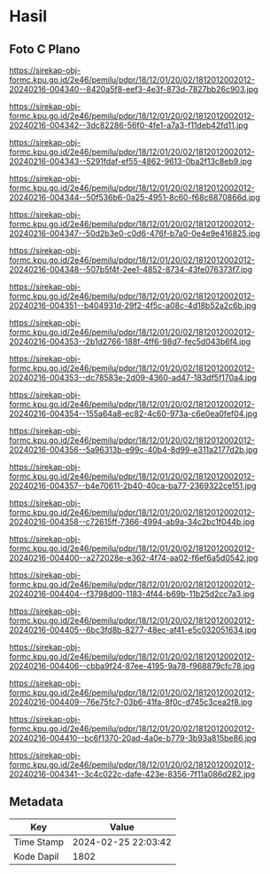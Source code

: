 # Hasil

## Foto C Plano

https://sirekap-obj-formc.kpu.go.id/2e46/pemilu/pdpr/18/12/01/20/02/1812012002012-20240216-004340--8420a5f8-eef3-4e3f-873d-7827bb26c903.jpg

https://sirekap-obj-formc.kpu.go.id/2e46/pemilu/pdpr/18/12/01/20/02/1812012002012-20240216-004342--3dc82286-56f0-4fe1-a7a3-f11deb42fd11.jpg

https://sirekap-obj-formc.kpu.go.id/2e46/pemilu/pdpr/18/12/01/20/02/1812012002012-20240216-004343--5291fdaf-ef55-4862-9613-0ba2f13c8eb9.jpg

https://sirekap-obj-formc.kpu.go.id/2e46/pemilu/pdpr/18/12/01/20/02/1812012002012-20240216-004344--50f536b6-0a25-4951-8c60-f68c6870866d.jpg

https://sirekap-obj-formc.kpu.go.id/2e46/pemilu/pdpr/18/12/01/20/02/1812012002012-20240216-004347--50d2b3e0-c0d6-476f-b7a0-0e4e9e416825.jpg

https://sirekap-obj-formc.kpu.go.id/2e46/pemilu/pdpr/18/12/01/20/02/1812012002012-20240216-004348--507b5f4f-2ee1-4852-8734-43fe076373f7.jpg

https://sirekap-obj-formc.kpu.go.id/2e46/pemilu/pdpr/18/12/01/20/02/1812012002012-20240216-004351--b404931d-29f2-4f5c-a08c-4d18b52a2c6b.jpg

https://sirekap-obj-formc.kpu.go.id/2e46/pemilu/pdpr/18/12/01/20/02/1812012002012-20240216-004353--2b1d2766-188f-4ff6-98d7-fec5d043b6f4.jpg

https://sirekap-obj-formc.kpu.go.id/2e46/pemilu/pdpr/18/12/01/20/02/1812012002012-20240216-004353--dc78583e-2d09-4360-ad47-183df5f170a4.jpg

https://sirekap-obj-formc.kpu.go.id/2e46/pemilu/pdpr/18/12/01/20/02/1812012002012-20240216-004354--155a64a8-ec82-4c60-973a-c6e0ea0fef04.jpg

https://sirekap-obj-formc.kpu.go.id/2e46/pemilu/pdpr/18/12/01/20/02/1812012002012-20240216-004356--5a96313b-e99c-40b4-8d99-e311a2177d2b.jpg

https://sirekap-obj-formc.kpu.go.id/2e46/pemilu/pdpr/18/12/01/20/02/1812012002012-20240216-004357--b4e70611-2b40-40ca-ba77-2369322ce151.jpg

https://sirekap-obj-formc.kpu.go.id/2e46/pemilu/pdpr/18/12/01/20/02/1812012002012-20240216-004358--c72615ff-7366-4994-ab9a-34c2bc1f044b.jpg

https://sirekap-obj-formc.kpu.go.id/2e46/pemilu/pdpr/18/12/01/20/02/1812012002012-20240216-004400--a272028e-e362-4f74-aa02-f6ef6a5d0542.jpg

https://sirekap-obj-formc.kpu.go.id/2e46/pemilu/pdpr/18/12/01/20/02/1812012002012-20240216-004404--f3798d00-1183-4f44-b69b-11b25d2cc7a3.jpg

https://sirekap-obj-formc.kpu.go.id/2e46/pemilu/pdpr/18/12/01/20/02/1812012002012-20240216-004405--6bc3fd8b-8277-48ec-af41-e5c032051634.jpg

https://sirekap-obj-formc.kpu.go.id/2e46/pemilu/pdpr/18/12/01/20/02/1812012002012-20240216-004406--cbba9f24-87ee-4195-9a78-f968879cfc78.jpg

https://sirekap-obj-formc.kpu.go.id/2e46/pemilu/pdpr/18/12/01/20/02/1812012002012-20240216-004409--76e75fc7-03b6-41fa-8f0c-d745c3cea2f8.jpg

https://sirekap-obj-formc.kpu.go.id/2e46/pemilu/pdpr/18/12/01/20/02/1812012002012-20240216-004410--bc6f1370-20ad-4a0e-b779-3b93a815be86.jpg

https://sirekap-obj-formc.kpu.go.id/2e46/pemilu/pdpr/18/12/01/20/02/1812012002012-20240216-004341--3c4c022c-dafe-423e-8356-7f11a086d282.jpg


## Metadata

| Key        | Value               |
| ---------- | ------------------- |
| Time Stamp | 2024-02-25 22:03:42 |
| Kode Dapil | 1802                |




